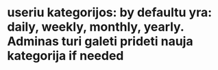 # useriu kategorijos: by defaultu yra: daily, weekly, monthly, yearly. Adminas turi galeti prideti nauja kategorija if needed
